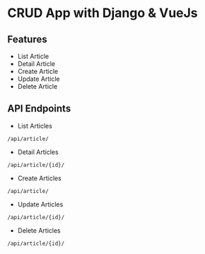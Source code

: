 # CRUD App with Django & VueJs #

## Features ##

* List Article
* Detail Article
* Create Article
* Update Article
* Delete Article

## API Endpoints ##

- List Articles

```
/api/article/
```

- Detail Articles

```
/api/article/{id}/
```

- Create Articles

```
/api/article/
```

- Update Articles

```
/api/article/{id}/
```

- Delete Articles

```
/api/article/{id}/
```
